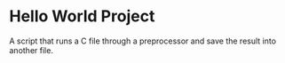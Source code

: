 # Hello World Project
A script that runs a C file through a preprocessor and save the result into another file.
